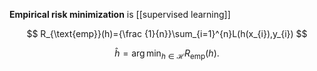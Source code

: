 **Empirical risk minimization** is [[supervised learning]]

$$
R_{\text{emp}}(h)={\frac {1}{n}}\sum_{i=1}^{n}L(h(x_{i}),y_{i})
$$

$$
{\displaystyle {\hat {h}}=\arg \min_{h\in {\mathcal {H}}}R_{\text{emp}}(h).}
$$